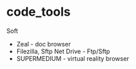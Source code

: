 # code_tools

Soft

- Zeal - doc browser
- Filezilla, Sftp Net Drive - Ftp/Sftp
- SUPERMEDIUM - virtual reality browser
